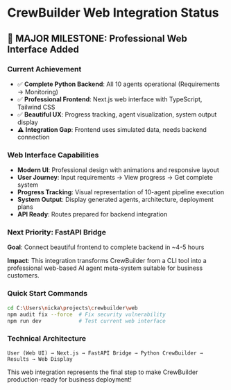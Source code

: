 # CrewBuilder Web Integration Status

## 🎉 MAJOR MILESTONE: Professional Web Interface Added

### Current Achievement
- ✅ **Complete Python Backend**: All 10 agents operational (Requirements → Monitoring)
- ✅ **Professional Frontend**: Next.js web interface with TypeScript, Tailwind CSS
- ✅ **Beautiful UX**: Progress tracking, agent visualization, system output display
- ⚠️ **Integration Gap**: Frontend uses simulated data, needs backend connection

### Web Interface Capabilities
- **Modern UI**: Professional design with animations and responsive layout
- **User Journey**: Input requirements → View progress → Get complete system
- **Progress Tracking**: Visual representation of 10-agent pipeline execution
- **System Output**: Display generated agents, architecture, deployment plans
- **API Ready**: Routes prepared for backend integration

### Next Priority: FastAPI Bridge
**Goal**: Connect beautiful frontend to complete backend in ~4-5 hours

**Impact**: This integration transforms CrewBuilder from a CLI tool into a professional web-based AI agent meta-system suitable for business customers.

### Quick Start Commands
```bash
cd C:\Users\nicka\projects\crewbuilder\web
npm audit fix --force  # Fix security vulnerability
npm run dev            # Test current web interface
```

### Technical Architecture
```
User (Web UI) → Next.js → FastAPI Bridge → Python CrewBuilder → Results → Web Display
```

This web integration represents the final step to make CrewBuilder production-ready for business deployment!
